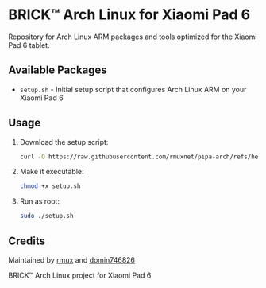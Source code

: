 # BRICK™ Arch Linux for Xiaomi Pad 6

Repository for Arch Linux ARM packages and tools optimized for the Xiaomi Pad 6 tablet.

## Available Packages

- `setup.sh` - Initial setup script that configures Arch Linux ARM on your Xiaomi Pad 6

## Usage

1. Download the setup script:
   ```bash
   curl -O https://raw.githubusercontent.com/rmuxnet/pipa-arch/refs/heads/main/scripts/setup.sh
   ```

2. Make it executable:
   ```bash
   chmod +x setup.sh
   ```

3. Run as root:
   ```bash
   sudo ./setup.sh
   ```

## Credits

Maintained by [rmux](https://github.com/rmuxnet) and [domin746826](https://github.com/domin746826)

BRICK™ Arch Linux project for Xiaomi Pad 6
